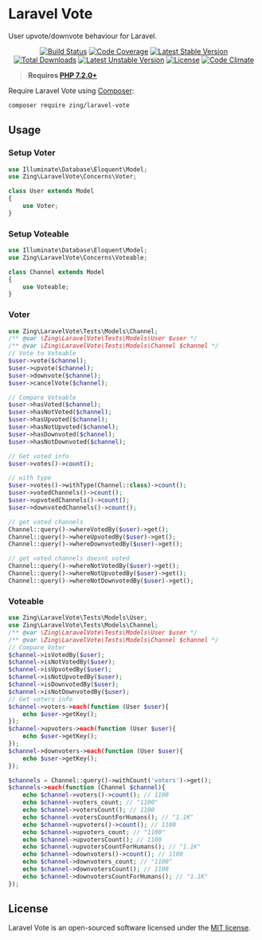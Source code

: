 # Laravel Vote

User upvote/downvote behaviour for Laravel.

<p align="center">
<a href="https://github.com/zingimmick/laravel-vote/actions"><img src="https://github.com/zingimmick/laravel-vote/workflows/tests/badge.svg" alt="Build Status"></a>
<a href="https://codecov.io/gh/zingimmick/laravel-vote"><img src="https://codecov.io/gh/zingimmick/laravel-vote/branch/master/graph/badge.svg" alt="Code Coverage" /></a>
<a href="https://packagist.org/packages/zing/laravel-vote"><img src="https://poser.pugx.org/zing/laravel-vote/v/stable.svg" alt="Latest Stable Version"></a>
<a href="https://packagist.org/packages/zing/laravel-vote"><img src="https://poser.pugx.org/zing/laravel-vote/downloads" alt="Total Downloads"></a>
<a href="https://packagist.org/packages/zing/laravel-vote"><img src="https://poser.pugx.org/zing/laravel-vote/v/unstable.svg" alt="Latest Unstable Version"></a>
<a href="https://packagist.org/packages/zing/laravel-vote"><img src="https://poser.pugx.org/zing/laravel-vote/license" alt="License"></a>
<a href="https://codeclimate.com/github/zingimmick/laravel-vote/maintainability"><img src="https://api.codeclimate.com/v1/badges/82036f5ecf894e9c395d/maintainability" alt="Code Climate" /></a>
</p>

> **Requires [PHP 7.2.0+](https://php.net/releases/)**

Require Laravel Vote using [Composer](https://getcomposer.org):

```bash
composer require zing/laravel-vote
```

## Usage

### Setup Voter

```php
use Illuminate\Database\Eloquent\Model;
use Zing\LaravelVote\Concerns\Voter;

class User extends Model
{
    use Voter;
}
```

### Setup Voteable

```php
use Illuminate\Database\Eloquent\Model;
use Zing\LaravelVote\Concerns\Voteable;

class Channel extends Model
{
    use Voteable;
}
```

### Voter

```php
use Zing\LaravelVote\Tests\Models\Channel;
/** @var \Zing\LaravelVote\Tests\Models\User $user */
/** @var \Zing\LaravelVote\Tests\Models\Channel $channel */
// Vote to Voteable
$user->vote($channel);
$user->upvote($channel);
$user->downvote($channel);
$user->cancelVote($channel);

// Compare Voteable
$user->hasVoted($channel);
$user->hasNotVoted($channel);
$user->hasUpvoted($channel);
$user->hasNotUpvoted($channel);
$user->hasDownvoted($channel);
$user->hasNotDownvoted($channel);

// Get voted info
$user->votes()->count(); 

// with type
$user->votes()->withType(Channel::class)->count(); 
$user->votedChannels()->count();
$user->upvotedChannels()->count();
$user->downvotedChannels()->count();

// get voted channels
Channel::query()->whereVotedBy($user)->get();
Channel::query()->whereUpvotedBy($user)->get();
Channel::query()->whereDownvotedBy($user)->get();

// get voted channels doesnt voted
Channel::query()->whereNotVotedBy($user)->get();
Channel::query()->whereNotUpvotedBy($user)->get();
Channel::query()->whereNotDownvotedBy($user)->get();
```

### Voteable

```php
use Zing\LaravelVote\Tests\Models\User;
use Zing\LaravelVote\Tests\Models\Channel;
/** @var \Zing\LaravelVote\Tests\Models\User $user */
/** @var \Zing\LaravelVote\Tests\Models\Channel $channel */
// Compare Voter
$channel->isVotedBy($user); 
$channel->isNotVotedBy($user);
$channel->isUpvotedBy($user); 
$channel->isNotUpvotedBy($user);
$channel->isDownvotedBy($user); 
$channel->isNotDownvotedBy($user);
// Get voters info
$channel->voters->each(function (User $user){
    echo $user->getKey();
});
$channel->upvoters->each(function (User $user){
    echo $user->getKey();
});
$channel->downvoters->each(function (User $user){
    echo $user->getKey();
});

$channels = Channel::query()->withCount('voters')->get();
$channels->each(function (Channel $channel){
    echo $channel->voters()->count(); // 1100
    echo $channel->voters_count; // "1100"
    echo $channel->votersCount(); // 1100
    echo $channel->votersCountForHumans(); // "1.1K"
    echo $channel->upvoters()->count(); // 1100
    echo $channel->upvoters_count; // "1100"
    echo $channel->upvotersCount(); // 1100
    echo $channel->upvotersCountForHumans(); // "1.1K"
    echo $channel->downvoters()->count(); // 1100
    echo $channel->downvoters_count; // "1100"
    echo $channel->downvotersCount(); // 1100
    echo $channel->downvotersCountForHumans(); // "1.1K"
});
```

## License

Laravel Vote is an open-sourced software licensed under the [MIT license](LICENSE).

